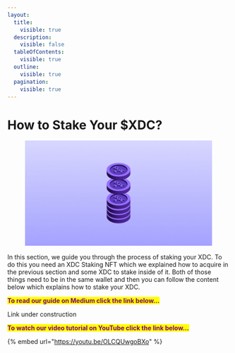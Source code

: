 ```yaml
---
layout:
  title:
    visible: true
  description:
    visible: false
  tableOfContents:
    visible: true
  outline:
    visible: true
  pagination:
    visible: true
---
```


# How to Stake Your $XDC?

<figure><img src="../../.gitbook/assets/StakeXDC.gif" alt=""><figcaption></figcaption></figure>

In this section, we guide you through the process of staking your XDC. To do this you need an XDC Staking NFT which we explained how to acquire in the previous section and some XDC to stake inside of it. Both of those things need to be in the same wallet and then you can follow the content below which explains how to stake your XDC.

<mark style="color:purple;">**To read our guide on Medium click the link below...**</mark>

Link under construction

<mark style="color:purple;">**To watch our video tutorial on YouTube click the link below...**</mark>

{% embed url="https://youtu.be/OLCQUwgoBXo" %}
